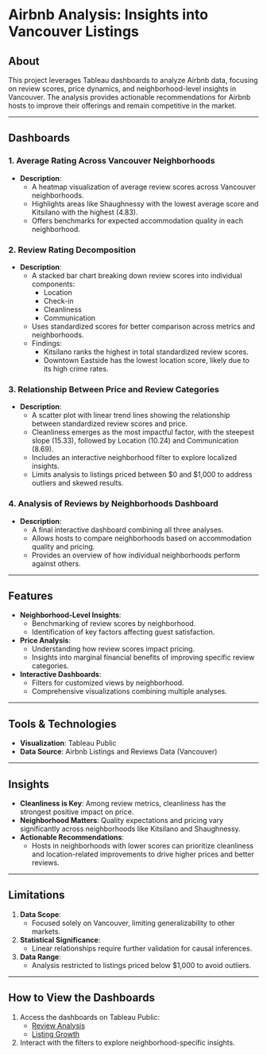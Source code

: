 # Airbnb Analysis: Insights into Vancouver Listings

## About
This project leverages Tableau dashboards to analyze Airbnb data, focusing on review scores, price dynamics, and neighborhood-level insights in Vancouver. The analysis provides actionable recommendations for Airbnb hosts to improve their offerings and remain competitive in the market.

---

## Dashboards
### **1. Average Rating Across Vancouver Neighborhoods**
- **Description**:
  - A heatmap visualization of average review scores across Vancouver neighborhoods.
  - Highlights areas like Shaughnessy with the lowest average score and Kitsilano with the highest (4.83).
  - Offers benchmarks for expected accommodation quality in each neighborhood.

### **2. Review Rating Decomposition**
- **Description**:
  - A stacked bar chart breaking down review scores into individual components:
    - Location
    - Check-in
    - Cleanliness
    - Communication
  - Uses standardized scores for better comparison across metrics and neighborhoods.
  - Findings:
    - Kitsilano ranks the highest in total standardized review scores.
    - Downtown Eastside has the lowest location score, likely due to its high crime rates.

### **3. Relationship Between Price and Review Categories**
- **Description**:
  - A scatter plot with linear trend lines showing the relationship between standardized review scores and price.
  - Cleanliness emerges as the most impactful factor, with the steepest slope (15.33), followed by Location (10.24) and Communication (8.69).
  - Includes an interactive neighborhood filter to explore localized insights.
  - Limits analysis to listings priced between $0 and $1,000 to address outliers and skewed results.

### **4. Analysis of Reviews by Neighborhoods Dashboard**
- **Description**:
  - A final interactive dashboard combining all three analyses.
  - Allows hosts to compare neighborhoods based on accommodation quality and pricing.
  - Provides an overview of how individual neighborhoods perform against others.

---

## Features
- **Neighborhood-Level Insights**:
  - Benchmarking of review scores by neighborhood.
  - Identification of key factors affecting guest satisfaction.
- **Price Analysis**:
  - Understanding how review scores impact pricing.
  - Insights into marginal financial benefits of improving specific review categories.
- **Interactive Dashboards**:
  - Filters for customized views by neighborhood.
  - Comprehensive visualizations combining multiple analyses.

---

## Tools & Technologies
- **Visualization**: Tableau Public
- **Data Source**: Airbnb Listings and Reviews Data (Vancouver)

---

## Insights
- **Cleanliness is Key**: Among review metrics, cleanliness has the strongest positive impact on price.
- **Neighborhood Matters**: Quality expectations and pricing vary significantly across neighborhoods like Kitsilano and Shaughnessy.
- **Actionable Recommendations**:
  - Hosts in neighborhoods with lower scores can prioritize cleanliness and location-related improvements to drive higher prices and better reviews.

---

## Limitations
1. **Data Scope**:
   - Focused solely on Vancouver, limiting generalizability to other markets.
2. **Statistical Significance**:
   - Linear relationships require further validation for causal inferences.
3. **Data Range**:
   - Analysis restricted to listings priced below $1,000 to avoid outliers.

---

## How to View the Dashboards
1. Access the dashboards on Tableau Public:
   - [Review Analysis](https://public.tableau.com/app/profile/brian.zhang1004/viz/2_1-2_4AirbnbAnalysis/2_4-ReviewAnalysis)
   - [Listing Growth](https://public.tableau.com/app/profile/brian.zhang1004/viz/1_1-1_5AirbnbAnalysis/1_2-ListingGrowth)
2. Interact with the filters to explore neighborhood-specific insights.

